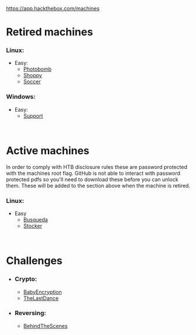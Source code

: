 https://app.hackthebox.com/machines

# Retired machines

### Linux:
* Easy:
  * [Photobomb](https://github.com/Arcsin00/HTB-Walkthroughs/blob/main/Photobomb.md)
  * [Shoppy](https://github.com/Arcsin00/HTB-Walkthroughs/blob/main/Shoppy.md)
  * [Soccer](https://github.com/Arcsin00/HTB-Walkthroughs/blob/main/Soccer.md)
 
### Windows:
* Easy:
  * [Support](https://github.com/Arcsin00/HTB-Walkthroughs/blob/main/Support.md)


<br>

# Active machines
In order to comply with HTB disclosure rules these are password protected with the machines root flag. GitHub is not able to interact with password protected pdfs so you'll need to download these before you can unlock them. These will be added to the section above when the machine is retired.
### Linux:
* Easy
  * [Busqueda](https://github.com/Arcsin00/HTB-Walkthroughs/blob/main/Busqueda.pdf)
  * [Stocker](https://github.com/Arcsin00/HTB-Walkthroughs/blob/main/Stocker.pdf)

<br>

# Challenges
* ### Crypto:
  * [BabyEncryption](https://github.com/Arcsin00/HTB-Walkthroughs/blob/main/BabyEncryption.md)
  * [TheLastDance](https://github.com/Arcsin00/HTB-Walkthroughs/blob/main/TheLastDance.md)
* ### Reversing:
  * [BehindTheScenes](https://github.com/Arcsin00/HTB-Walkthroughs/blob/main/BehindTheScenes.md)
